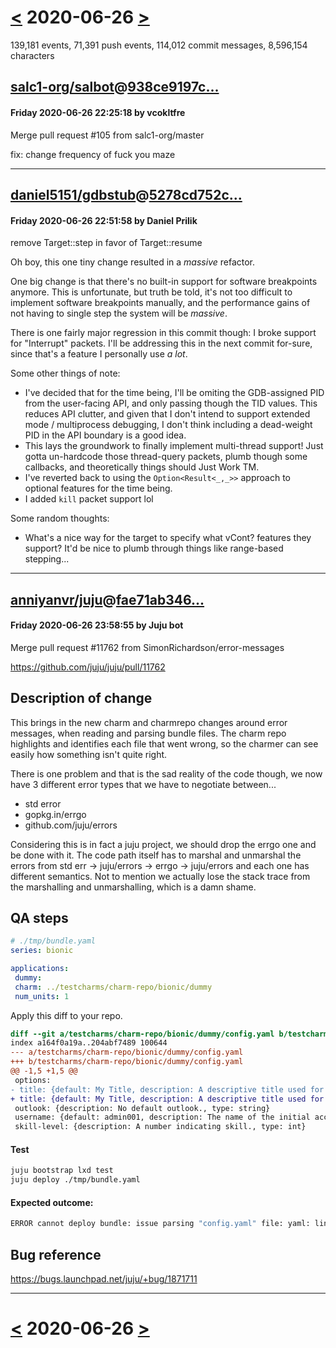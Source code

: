 # [<](2020-06-25.md) 2020-06-26 [>](2020-06-27.md)

139,181 events, 71,391 push events, 114,012 commit messages, 8,596,154 characters


## [salc1-org/salbot](https://github.com/salc1-org/salbot)@[938ce9197c...](https://github.com/salc1-org/salbot/commit/938ce9197c4fc7772cedf3e084d88ec6ca3aef4e)
#### Friday 2020-06-26 22:25:18 by vcokltfre

Merge pull request #105 from salc1-org/master

fix: change frequency of fuck you maze

---
## [daniel5151/gdbstub](https://github.com/daniel5151/gdbstub)@[5278cd752c...](https://github.com/daniel5151/gdbstub/commit/5278cd752c7e5b3d317236cd5d85e6b96ad0c333)
#### Friday 2020-06-26 22:51:58 by Daniel Prilik

remove Target::step in favor of Target::resume

Oh boy, this one tiny change resulted in a _massive_ refactor.

One big change is that there's no built-in support for software
breakpoints anymore. This is unfortunate, but truth be told, it's
not too difficult to implement software breakpoints manually, and
the performance gains of not having to single step the system will
be _massive_.

There is one fairly major regression in this commit though: I broke
support for "Interrupt" packets. I'll be addressing this in the next
commit for-sure, since that's a feature I personally use _a lot_.

Some other things of note:
- I've decided that for the time being, I'll be omiting the GDB-assigned
PID from the user-facing API, and only passing though the TID values.
This reduces API clutter, and given that I don't intend to support
extended mode / multiprocess debugging, I don't think including a
dead-weight PID in the API boundary is a good idea.
- This lays the groundwork to finally implement multi-thread support!
Just gotta un-hardcode those thread-query packets, plumb though some
callbacks, and theoretically things should Just Work TM.
- I've reverted back to using the `Option<Result<_,_>>` approach to
optional features for the time being.
- I added `kill` packet support lol

Some random thoughts:
- What's a nice way for the target to specify what vCont? features they
support? It'd be nice to plumb through things like range-based
stepping...

---
## [anniyanvr/juju](https://github.com/anniyanvr/juju)@[fae71ab346...](https://github.com/anniyanvr/juju/commit/fae71ab3460e0dfc7cc06b65bdea2bfe77a4cb45)
#### Friday 2020-06-26 23:58:55 by Juju bot

Merge pull request #11762 from SimonRichardson/error-messages

https://github.com/juju/juju/pull/11762

## Description of change

This brings in the new charm and charmrepo changes around error
messages, when reading and parsing bundle files. The charm repo
highlights and identifies each file that went wrong, so the charmer can
see easily how something isn't quite right.

There is one problem and that is the sad reality of the code though, we
now have 3 different error types that we have to negotiate between...

 - std error
 - gopkg.in/errgo
 - github.com/juju/errors

Considering this is in fact a juju project, we should drop the errgo one
and be done with it. The code path itself has to marshal and unmarshal
the errors from std err -> juju/errors -> errgo -> juju/errors and each one has
different semantics. Not to mention we actually lose the stack trace
from the marshalling and unmarshalling, which is a damn shame.

## QA steps

```yaml
# ./tmp/bundle.yaml
series: bionic

applications:
 dummy:
 charm: ../testcharms/charm-repo/bionic/dummy
 num_units: 1
```

Apply this diff to your repo.

```diff
diff --git a/testcharms/charm-repo/bionic/dummy/config.yaml b/testcharms/charm-repo/bionic/dummy/config.yaml
index a164f0a19a..204abf7489 100644
--- a/testcharms/charm-repo/bionic/dummy/config.yaml
+++ b/testcharms/charm-repo/bionic/dummy/config.yaml
@@ -1,5 +1,5 @@
 options:
- title: {default: My Title, description: A descriptive title used for the application., type: string}
+ title: {default: My Title, description: A descriptive title used for the application., type: string}
 outlook: {description: No default outlook., type: string}
 username: {default: admin001, description: The name of the initial account (given admin permissions)., type: string}
 skill-level: {description: A number indicating skill., type: int}
```

#### Test

```sh
juju bootstrap lxd test
juju deploy ./tmp/bundle.yaml
```

#### Expected outcome:

```sh
ERROR cannot deploy bundle: issue parsing "config.yaml" file: yaml: line 2: found character that cannot start any token
```


## Bug reference

https://bugs.launchpad.net/juju/+bug/1871711

---

# [<](2020-06-25.md) 2020-06-26 [>](2020-06-27.md)

